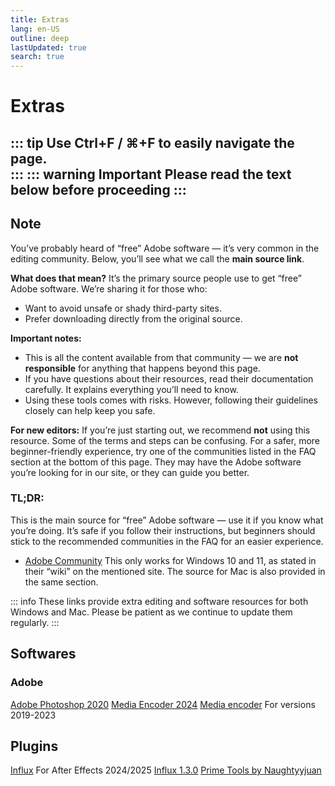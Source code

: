 ```yaml
---
title: Extras
lang: en-US
outline: deep
lastUpdated: true
search: true
---
```

# Extras
::: tip
Use **Ctrl+F** / **⌘+F** to easily navigate the page.  
:::
::: warning Important
Please read the text below before proceeding
:::
---
## Note

You’ve probably heard of “free” Adobe software — it’s very common in the editing community. Below, you’ll see what we call the **main source link**.  

**What does that mean?**
It’s the primary source people use to get “free” Adobe software. We’re sharing it for those who:  
- Want to avoid unsafe or shady third-party sites.
- Prefer downloading directly from the original source.

**Important notes:**
- This is all the content available from that community — we are **not responsible** for anything that happens beyond this page.
- If you have questions about their resources, read their documentation carefully. It explains everything you’ll need to know.
- Using these tools comes with risks. However, following their guidelines closely can help keep you safe.

**For new editors:**
If you’re just starting out, we recommend **not** using this resource. Some of the terms and steps can be confusing. For a safer, more beginner-friendly experience, try one of the communities listed in the FAQ section at the bottom of this page. They may have the Adobe software you’re looking for in our site, or they can guide you better.

### **TL;DR:**
This is the main source for “free” Adobe software — use it if you know what you’re doing. It’s safe if you follow their instructions, but beginners should stick to the recommended communities in the FAQ for an easier experience.

- [Adobe Community](https://lemmy.dbzer0.com/c/GenP) This only works for Windows 10 and 11, as stated in their “wiki” on the mentioned site. The source for Mac is also provided in the same section.

::: info
These links provide extra editing and software resources for both Windows and Mac. Please be patient as we continue to update them regularly.
:::

## Softwares

### Adobe

[Adobe Photoshop 2020](https://drive.google.com/file/d/1jsySlrNRn0G8cCT6KS0E-zXYWKa-vktw/view?usp=share_link)
[Media Encoder 2024](https://drive.google.com/file/d/1eJaMQRXtMWb_Gd43m11TfVY-y6yBYGCS/view?usp=drive_link)
[Media encoder](https://drive.google.com/drive/folders/1_SyUVlo8zQ5ZD3pbGkQVrAI1lJq-rKDW) For versions 2019-2023

## Plugins

[Influx](https://www.mediafire.com/file/jdel2679cfk4fps/Influx_v1.4.2_(For_AE_2024_and_2025).rar/file) For After Effects 2024/2025
[Influx 1.3.0](https://drive.google.com/drive/folders/1hPRDLTyoE4GOl6X3CVlwlGh_Mn_6syJb?usp=drive_link)
[Prime Tools by Naughtyyjuan](https://www.mediafire.com/folder/kg1fjc57gp4sj/PrimeTools_By_Naughtyyjuan)

